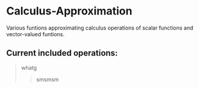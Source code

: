 # Calculus-Approximation
Various funtions approximating calculus operations of scalar functions and vector-valued funtions.

## Current included operations:
>whatg
>>smsmsm
